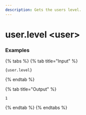 ```yaml
---
description: Gets the users level.
---
```


# user.level <user\>

### Examples

{% tabs %}
{% tab title="Input" %}

```text
{user.level}
```

{% endtab %}

{% tab title="Output" %}

```text
1
```

{% endtab %}
{% endtabs %}
